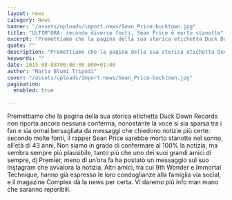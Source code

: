 ```yaml
---
layout: news
category: News
banner: "/assets/uploads/import.news/Sean_Price-bucktown.jpg"
title: "ULTIM’ORA: secondo diverse fonti, Sean Price è morto stanotte"
excerpt: "Premettiamo che la pagina della sua storica etichetta Duck Down Records non riporta ancora nessuna conferma, nonostante la voce si sia sparsa tra i fan e sia ormai bersagliata da messaggi che chiedono notizie più certe: secondo molte fonti, il rapper Sean Price sarebbe morto stanotte nel sonno, all’età di 43 anni. Non siamo in [&hellip"
quote: ""
description: "Premettiamo che la pagina della sua storica etichetta Duck Down Records non riporta ancora nessuna conferma, nonostante la voce si sia sparsa tra i fan e sia ormai bersagliata da messaggi che chiedono notizie più certe: secondo molte fonti, il rapper Sean Price sarebbe morto stanotte nel sonno, all’età di 43 anni. Non siamo in [&hellip"
keywords: ""
date: 2015-08-08T00:00:00.000+01:00
author: "Marta Blumi Tripodi"
cover: "/assets/uploads/import.news/Sean_Price-bucktown.jpg"
pagination:
  enabled: true

---
```


[](https://hotmc.com/wp-content/uploads/2015/08/Sean%5FPrice-bucktown.jpg)

Premettiamo che la pagina della sua storica etichetta Duck Down Records non riporta ancora nessuna conferma, nonostante la voce si sia sparsa tra i fan e sia ormai bersagliata da messaggi che chiedono notizie più certe: secondo molte fonti, il rapper Sean Price sarebbe morto stanotte nel sonno, all’età di 43 anni. Non siamo in grado di confermare al 100% la notizia, ma sembra sempre più plausibile, tanto più che uno dei suoi grandi amici di sempre, dj Premier, meno di un’ora fa ha postato un messaggio sul suo Instagram che avvalora la notizia. Altri amici, tra cui 9th Wonder e Immortal Technique, hanno già espresso le loro condoglianze alla famiglia via social, e il magazine Complex dà la news per certa. Vi daremo più info man mano che saranno reperibili.

[](https://hotmc.com/wp-content/uploads/2015/08/Schermata-2015-08-08-alle-17.59.58.png)